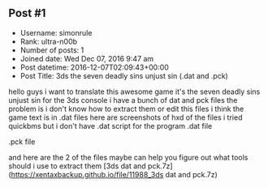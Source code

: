 ## Post #1
- Username: simonrule
- Rank: ultra-n00b
- Number of posts: 1
- Joined date: Wed Dec 07, 2016 9:47 am
- Post datetime: 2016-12-07T02:09:43+00:00
- Post Title: 3ds the seven deadly sins unjust sin (.dat and .pck)

hello guys i want to translate this awesome game it's the seven deadly sins unjust sin for the 3ds console i have a bunch of dat and pck files the problem is i don't know how to extract them or edit this files i think the game text is in .dat files here are screenshots of hxd of the files i tried quickbms but i don't have .dat script for the program
.dat file



.pck file


and here are the 2 of the files maybe can help you figure out what tools should i use to extract them
[3ds dat and pck.7z](https://xentaxbackup.github.io/file/11988_3ds dat and pck.7z)
